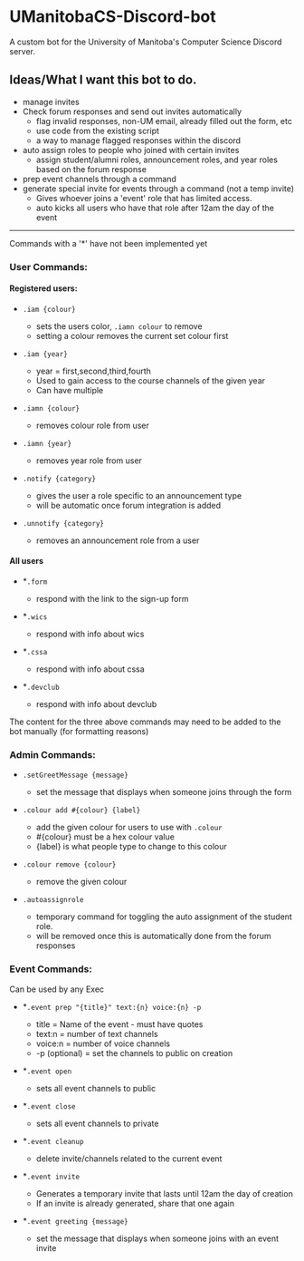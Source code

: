 # UManitobaCS-Discord-bot
A custom bot for the University of Manitoba's Computer Science Discord server. 


## Ideas/What I want this bot to do.   
- manage invites 
- Check forum responses and send out invites automatically  
    - flag invalid responses, non-UM email, already filled out the form, etc 
    - use code from the existing script 
    - a way to manage flagged responses within the discord 
- auto assign roles to people who joined with certain invites
    - assign student/alumni roles, announcement roles, and year roles based on the forum response 
- prep event channels through a command 
- generate special invite for events through a command (not a temp invite)
    - Gives whoever joins a 'event' role that has limited access. 
    - auto kicks all users who have that role after 12am the day of the event

---

Commands with a '*' have not been implemented yet

### User Commands:
#### Registered users:

- `.iam {colour}`
    - sets the users color, `.iamn colour` to remove 
    - setting a colour removes the current set colour first 

- `.iam {year}` 
    - year = first,second,third,fourth
    - Used to gain access to the course channels of the given year
    - Can have multiple  

- `.iamn {colour}`
    - removes colour role from user

- `.iamn {year}`
    - removes year role from user

- `.notify {category}`
    - gives the user a role specific to an announcement type
    - will be automatic once forum integration is added

- `.unnotify {category}`
    - removes an announcement role from a user

#### All users 
- *`.form`
    - respond with the link to the sign-up form

- *`.wics`
    - respond with info about wics 

- *`.cssa`
    - respond with info about cssa 

- *`.devclub`
    - respond with info about devclub  

The content for the three above commands may need to be added to the bot manually (for formatting reasons)
 
### Admin Commands:

- `.setGreetMessage {message}`
    - set the message that displays when someone joins through the form

- `.colour add #{colour} {label}`
    - add the given colour for users to use with `.colour`
    - #{colour} must be a hex colour value  
    - {label} is what people type to change to this colour

- `.colour remove {colour}`
    - remove the given colour 

- `.autoassignrole`
    - temporary command for toggling the auto assignment of the student role.
    - will be removed once this is automatically done from the forum responses


### Event Commands:  
Can be used by any Exec
- *`.event prep "{title}" text:{n} voice:{n} -p`
    - title = Name of the event - must have quotes
    - text:n = number of text channels 
    - voice:n = number of voice channels 
    - -p (optional) = set the channels to public on creation 

- *`.event open` 
    - sets all event channels to public 

- *`.event close`
    - sets all event channels to private

- *`.event cleanup`
    - delete invite/channels related to the current event 

- *`.event invite` 
    - Generates a temporary invite that lasts until 12am the day of creation
    - If an invite is already generated, share that one again

- *`.event greeting {message}`
    - set the message that displays when someone joins with an event invite

